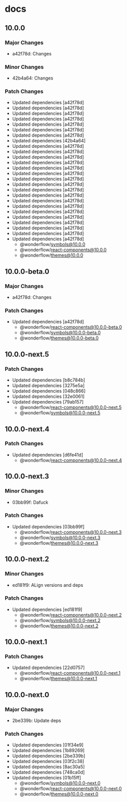 # docs

## 10.0.0

### Major Changes

- a42f78d: Changes

### Minor Changes

- 42b4a64: Changes

### Patch Changes

- Updated dependencies [a42f78d]
- Updated dependencies [a42f78d]
- Updated dependencies [a42f78d]
- Updated dependencies [a42f78d]
- Updated dependencies [a42f78d]
- Updated dependencies [a42f78d]
- Updated dependencies [a42f78d]
- Updated dependencies [42b4a64]
- Updated dependencies [a42f78d]
- Updated dependencies [a42f78d]
- Updated dependencies [a42f78d]
- Updated dependencies [a42f78d]
- Updated dependencies [a42f78d]
- Updated dependencies [a42f78d]
- Updated dependencies [a42f78d]
- Updated dependencies [a42f78d]
- Updated dependencies [a42f78d]
- Updated dependencies [a42f78d]
- Updated dependencies [a42f78d]
- Updated dependencies [a42f78d]
- Updated dependencies [a42f78d]
- Updated dependencies [a42f78d]
- Updated dependencies [a42f78d]
- Updated dependencies [a42f78d]
- Updated dependencies [a42f78d]
- Updated dependencies [a42f78d]
  - @wonderflow/symbols@10.0.0
  - @wonderflow/react-components@10.0.0
  - @wonderflow/themes@10.0.0

## 10.0.0-beta.0

### Major Changes

- a42f78d: Changes

### Patch Changes

- Updated dependencies [a42f78d]
  - @wonderflow/react-components@10.0.0-beta.0
  - @wonderflow/symbols@10.0.0-beta.0
  - @wonderflow/themes@10.0.0-beta.0

## 10.0.0-next.5

### Patch Changes

- Updated dependencies [b8c784b]
- Updated dependencies [3275e5a]
- Updated dependencies [048c866]
- Updated dependencies [32e0061]
- Updated dependencies [79ab157]
  - @wonderflow/react-components@10.0.0-next.5
  - @wonderflow/symbols@10.0.0-next.5

## 10.0.0-next.4

### Patch Changes

- Updated dependencies [d6fe41d]
  - @wonderflow/react-components@10.0.0-next.4

## 10.0.0-next.3

### Minor Changes

- 03bb99f: Dafuck

### Patch Changes

- Updated dependencies [03bb99f]
  - @wonderflow/react-components@10.0.0-next.3
  - @wonderflow/symbols@10.0.0-next.3
  - @wonderflow/themes@10.0.0-next.3

## 10.0.0-next.2

### Minor Changes

- ed181f9: ALign versions and deps

### Patch Changes

- Updated dependencies [ed181f9]
  - @wonderflow/react-components@10.0.0-next.2
  - @wonderflow/symbols@10.0.0-next.2
  - @wonderflow/themes@10.0.0-next.2

## 10.0.0-next.1

### Patch Changes

- Updated dependencies [22d0757]
  - @wonderflow/react-components@10.0.0-next.1
  - @wonderflow/themes@10.0.0-next.1

## 10.0.0-next.0

### Major Changes

- 2be339b: Update deps

### Patch Changes

- Updated dependencies [01f34e9]
- Updated dependencies [1b89269]
- Updated dependencies [2be339b]
- Updated dependencies [03f2c38]
- Updated dependencies [8ac30a5]
- Updated dependencies [748ca0d]
- Updated dependencies [01b15ff]
  - @wonderflow/symbols@10.0.0-next.0
  - @wonderflow/react-components@10.0.0-next.0
  - @wonderflow/themes@10.0.0-next.0
